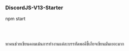 ### DiscordJS-V13-Starter
<p>npm start</p>
<br>
<br>
<p>หาคนช่วยเขียนคอมเม้นการทำงานแต่ละบรรทัดพอดีขี้เกียจเขียนมันเยอะมาก</p>
